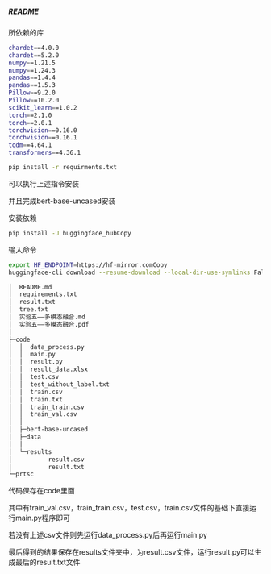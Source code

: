 ##### README

所依赖的库

```bash
chardet==4.0.0
chardet==5.2.0
numpy==1.21.5
numpy==1.24.3
pandas==1.4.4
pandas==1.5.3
Pillow==9.2.0
Pillow==10.2.0
scikit_learn==1.0.2
torch==2.1.0
torch==2.0.1
torchvision==0.16.0
torchvision==0.16.1
tqdm==4.64.1
transformers==4.36.1

```

```bash
pip install -r requirments.txt
```

可以执行上述指令安装

并且完成bert-base-uncased安装

安装依赖

```bash
pip install -U huggingface_hubCopy
```

输入命令

```bash
export HF_ENDPOINT=https://hf-mirror.comCopy
huggingface-cli download --resume-download --local-dir-use-symlinks False bert-base-uncased --local-dir bert-base-uncased
```

```bash
│  README.md
│  requirements.txt
│  result.txt
│  tree.txt
│  实验五——多模态融合.md
│  实验五——多模态融合.pdf
│  
├─code
│  │  data_process.py
│  │  main.py
│  │  result.py
│  │  result_data.xlsx
│  │  test.csv
│  │  test_without_label.txt
│  │  train.csv
│  │  train.txt
│  │  train_train.csv
│  │  train_val.csv
│  │  
│  ├─bert-base-uncased    
│  ├─data
│  │     
│  └─results
│          result.csv
│          result.txt     
└─prtsc
```



代码保存在code里面

其中有train_val.csv，train_train.csv，test.csv，train.csv文件的基础下直接运行main.py程序即可

若没有上述csv文件则先运行data_process.py后再运行main.py

最后得到的结果保存在results文件夹中，为result.csv文件，运行result.py可以生成最后的result.txt文件